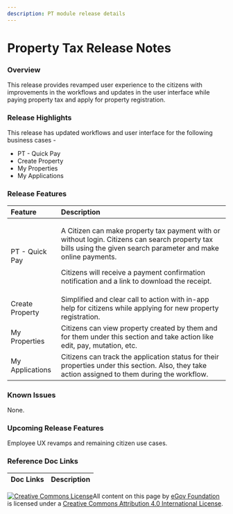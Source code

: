```yaml
---
description: PT module release details
---
```


# Property Tax Release Notes

### Overview <a id="Release-Highlights"></a>

This release provides revamped user experience to the citizens with improvements in the workflows and updates in the user interface while paying property tax and apply for property registration.

### Release Highlights <a id="Release-Highlights"></a>

This release has updated workflows and user interface for the following business cases -

* PT - Quick Pay
* Create Property
* My Properties
* My Applications

### Release Features <a id="Release-Features"></a>

<table>
  <thead>
    <tr>
      <th style="text-align:left"><b>Feature</b>
      </th>
      <th style="text-align:left"><b>Description</b>
      </th>
    </tr>
  </thead>
  <tbody>
    <tr>
      <td style="text-align:left">PT - Quick Pay</td>
      <td style="text-align:left">
        <p>A Citizen can make property tax payment with or without login. Citizens
          can search property tax bills using the given search parameter and make
          online payments.</p>
        <p>Citizens will receive a payment confirmation notification and a link to
          download the receipt.</p>
      </td>
    </tr>
    <tr>
      <td style="text-align:left">Create Property</td>
      <td style="text-align:left">Simplified and clear call to action with in-app help for citizens while
        applying for new property registration.</td>
    </tr>
    <tr>
      <td style="text-align:left">My Properties</td>
      <td style="text-align:left">Citizens can view property created by them and for them under this section
        and take action like edit, pay, mutation, etc.</td>
    </tr>
    <tr>
      <td style="text-align:left">My Applications</td>
      <td style="text-align:left">Citizens can track the application status for their properties under this
        section. Also, they take action assigned to them during the workflow.</td>
    </tr>
  </tbody>
</table>

### Known Issues <a id="Upgrade-Instructions"></a>

None.

### Upcoming Release Features <a id="Upcoming-Release-Features"></a>

 Employee UX revamps and remaining citizen use cases.

### Reference Doc Links <a id="Reference-Doc-Links"></a>

| **Doc Links** | **Description** |
| :--- | :--- |








 [![Creative Commons License](https://i.creativecommons.org/l/by/4.0/80x15.png)](http://creativecommons.org/licenses/by/4.0/)All content on this page by [eGov Foundation ](https://egov.org.in/)is licensed under a [Creative Commons Attribution 4.0 International License](http://creativecommons.org/licenses/by/4.0/).

